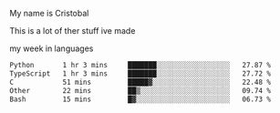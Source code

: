 My name is Cristobal

This is a lot of ther stuff ive made

my week in languages
<!--START_SECTION:waka-->

```txt
Python       1 hr 3 mins     ███████░░░░░░░░░░░░░░░░░░   27.87 %
TypeScript   1 hr 3 mins     ███████░░░░░░░░░░░░░░░░░░   27.72 %
C            51 mins         █████▓░░░░░░░░░░░░░░░░░░░   22.48 %
Other        22 mins         ██▒░░░░░░░░░░░░░░░░░░░░░░   09.74 %
Bash         15 mins         █▓░░░░░░░░░░░░░░░░░░░░░░░   06.73 %
```

<!--END_SECTION:waka-->
